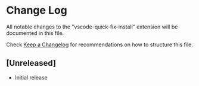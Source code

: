 # Change Log

All notable changes to the "vscode-quick-fix-install" extension will be documented in this file.

Check [Keep a Changelog](http://keepachangelog.com/) for recommendations on how to structure this file.

## [Unreleased]

- Initial release